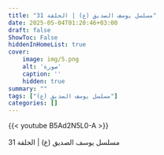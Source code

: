 ```yaml
---
title: "مسلسل يوسف الصديق (ع) | الحلقة 31"
date: 2025-05-04T01:20:46+03:00
draft: false
ShowToc: False
hiddenInHomeList: true
cover:
    image: img/5.png
    alt: 'صورة'
    caption: ''
    hidden: true
summary: ""
tags: ["مسلسل يوسف الصديق (ع)"]
categories: []
---
```


{{< youtube B5Ad2N5L0-A >}}  
 <br>
مسلسل يوسف الصديق (ع) | الحلقة 31